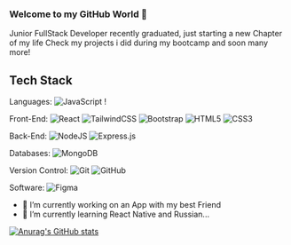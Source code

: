 ### Welcome to my GitHub World 👋

Junior FullStack Developer recently graduated, just starting a new Chapter of my life
Check my projects i did during my bootcamp and soon many more!

## Tech Stack


Languages: ![JavaScript](https://img.shields.io/badge/javascript-%23323330.svg?style=flat&logo=javascript&logoColor=%23F7DF1E) !

Front-End: ![React](https://img.shields.io/badge/react-%2320232a.svg?style=flat&logo=react&logoColor=%2361DAFB) ![TailwindCSS](https://img.shields.io/badge/tailwindcss-%2338B2AC.svg?style=flat&logo=tailwind-css&logoColor=white) ![Bootstrap](https://img.shields.io/badge/bootstrap-%238511FA.svg?style=flat&logo=bootstrap&logoColor=white)  ![HTML5](https://img.shields.io/badge/html5-%23E34F26.svg?style=flat&logo=html5&logoColor=white) ![CSS3](https://img.shields.io/badge/css3-%231572B6.svg?style=flat&logo=css3&logoColor=white) 

Back-End: ![NodeJS](https://img.shields.io/badge/node.js-6DA55F?style=flat&logo=node.js&logoColor=white) ![Express.js](https://img.shields.io/badge/express.js-%23404d59.svg?style=flat&logo=express&logoColor=%2361DAFB)

Databases: ![MongoDB](https://img.shields.io/badge/MongoDB-4EA94B?style=flat&logo=mongodb&logoColor=white) 

Version Control: ![Git](https://img.shields.io/badge/GIT-E44C30?style=flat&logo=git&logoColor=white) ![GitHub](https://img.shields.io/badge/GitHub-100000?style=flat&logo=github&logoColor=white)

Software: ![Figma](https://img.shields.io/badge/figma-%23F24E1E.svg?style=flat&logo=figma&logoColor=white)


- 🔭 I’m currently working on an App with my best Friend
- 🌱 I’m currently learning React Native and Russian... 


[![Anurag's GitHub stats](https://github-readme-stats.vercel.app/api?username=alexpedr78&hide=stars&rank_icon)](https://github.com/anuraghazra/github-readme-stats)
